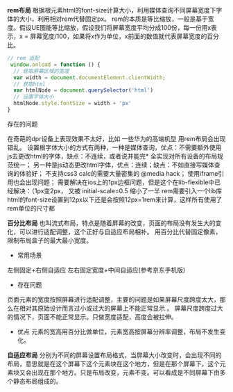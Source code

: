 **rem布局**
根据根元素html的font-size计算大小，利用媒体查询不同屏幕宽度下字体的大小，利用相对rem代替固定px。
rem的本质是等比缩放，一般是基于宽度。假设UE图能等比缩放，假设我们将屏幕宽度平均分成100份，每一份用x表示，x = 屏幕宽度/100，如果将x作为单位，x前面的数值就代表屏幕宽度的百分比。

``` javascript
// rem 适配
 window.onload = function () {
  // 获取屏幕区域的宽度
  var width = document.documentElement.clientWidth;
  // 获取html
  var htmlNode = document.querySelector('html')
  // 设置字体大小
  htmlNode.style.fontSize = width + 'px'
}
```
存在的问题

在奇葩的dpr设备上表现效果不太好，比如 一些华为的高端机型 用rem布局会出现错乱。
设置根字体大小的方式有两种，一种是媒体查询，优点：不需要额外使用js去更改html的字体，缺点：不连续，或者说并能完* 全实现对所有设备的布局规范统一；
另一种是js动态更改html字体，优点：连续；缺点：不如直接写媒体查询的体验好；
不支持css3 calc的需要大量密集的 @media hack；
使用iframe引用也会出现问题；
需要解决在ios上的1px边框问题，但是这个在lib-flexible中已经解决：（1px变2px， 又被 initial-scale=0.5 缩小了一半
rem需要引入一个lib库
html的font-size设置到12px以下还是会按照12px=1rem来计算，这样所有使用了rem单位的尺寸都

**百分比布局**
也叫流式布局，特点是随着屏幕的改变，页面的布局没有发生大的变化，可以进行适配调整，这个正好与自适应布局相补。
用百分比代替固定像素，限制布局盒子的最大最小宽度。
- 常用场景

左侧固定+右侧自适应
左右固定宽度+中间自适应(参考京东手机版)

- 存在问题

页面元素的宽度按照屏幕进行适配调整，主要的问题是如果屏幕尺度跨度太大，那么在相对其原始设计而言过小或过大的屏幕上不能正常显示 。
屏幕尺度跨度过大的情况下，页面不能正常显示。只做宽度适配，高度会被拉伸。

- 优点
元素的宽高用百分比做单位，元素宽高按屏幕分辨率调整，布局不发生变化。

**自适应布局**
分别为不同的屏幕设置布局格式，当屏幕大小改变时，会出现不同的布局，意思就是在这个屏幕下这个元素块在这个地方，但是在那个屏幕下，这个元素块又会出现在那个地方。只是布局改变，元素不变。可以看成是不同屏幕下由多个静态布局组成的。